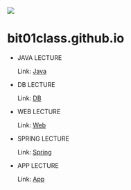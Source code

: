 ![](http://bitcamp.co.kr/slider/5.png)
# bit01class.github.io



- JAVA LECTURE 

    Link: [Java](./java/)
    
- DB LECTURE

    Link: [DB](./db/)
    
- WEB LECTURE

    Link: [Web](./web/)
    
- SPRING LECTURE

    Link: [Spring](./framework/)
    
- APP LECTURE

    Link: [App](./app/)
    
    
